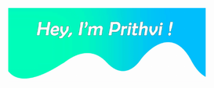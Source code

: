 <img src="https://github.com/prithvi-sharma/pictures/blob/master/Comp-3.gif" width=80% alt="Heelo">
